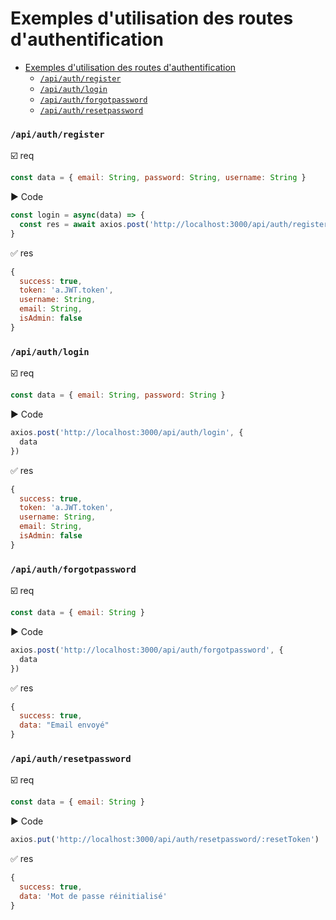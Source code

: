 # Exemples d'utilisation des routes d'authentification
- [Exemples d'utilisation des routes d'authentification](#exemples-dutilisation-des-routes-dauthentification)
    - [`/api/auth/register`](#apiauthregister)
    - [`/api/auth/login`](#apiauthlogin)
    - [`/api/auth/forgotpassword`](#apiauthforgotpassword)
    - [`/api/auth/resetpassword`](#apiauthresetpassword)

### `/api/auth/register`
:ballot_box_with_check: req
```javascript
const data = { email: String, password: String, username: String }
```
:arrow_forward: Code
```javascript
const login = async(data) => {
  const res = await axios.post('http://localhost:3000/api/auth/register', { data })
}

```
:white_check_mark: res
```javascript
{
  success: true,
  token: 'a.JWT.token',
  username: String,
  email: String,
  isAdmin: false
}
```

### `/api/auth/login`
:ballot_box_with_check: req
```javascript
const data = { email: String, password: String }
```
:arrow_forward: Code
```javascript
axios.post('http://localhost:3000/api/auth/login', {
  data
})
```
:white_check_mark: res
```javascript
{
  success: true,
  token: 'a.JWT.token',
  username: String,
  email: String,
  isAdmin: false
}
```

### `/api/auth/forgotpassword`
:ballot_box_with_check: req
```javascript
const data = { email: String }
```
:arrow_forward: Code
```javascript
axios.post('http://localhost:3000/api/auth/forgotpassword', {
  data
})
```
:white_check_mark: res
```javascript
{
  success: true,
  data: "Email envoyé"
}
```

### `/api/auth/resetpassword`
:ballot_box_with_check: req
```javascript
const data = { email: String }
```
:arrow_forward: Code
```javascript
axios.put('http://localhost:3000/api/auth/resetpassword/:resetToken')
```
:white_check_mark: res
```javascript
{
  success: true,
  data: 'Mot de passe réinitialisé'
}
```